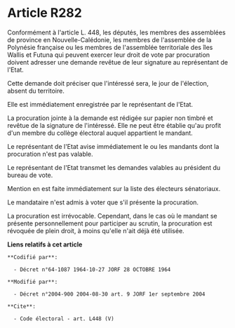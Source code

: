 # Article R282

Conformément à l'article L. 448, les députés, les membres des assemblées de province en Nouvelle-Calédonie, les membres de
l'assemblée de la Polynésie française ou les membres de l'assemblée territoriale des îles Wallis et Futuna qui peuvent
exercer leur droit de vote par procuration doivent adresser une demande revêtue de leur signature au représentant de l'Etat. 

Cette demande doit préciser que l'intéressé sera, le jour de l'élection, absent du territoire. 

Elle est immédiatement enregistrée par le représentant de l'Etat. 

La procuration jointe à la demande est rédigée sur papier non timbré et revêtue de la signature de l'intéressé. Elle ne peut
être établie qu'au profit d'un membre du collège électoral auquel appartient le mandant. 

Le représentant de l'Etat avise immédiatement le ou les mandants dont la procuration n'est pas valable. 

Le représentant de l'Etat transmet les demandes valables au président du bureau de vote. 

Mention en est faite immédiatement sur la liste des électeurs sénatoriaux. 

Le mandataire n'est admis à voter que s'il présente la procuration. 

La procuration est irrévocable. Cependant, dans le cas où le mandant se présente personnellement pour participer au scrutin,
la procuration est révoquée de plein droit, à moins qu'elle n'ait déjà été utilisée.

**Liens relatifs à cet article**

	**Codifié par**:

	  - Décret n°64-1087 1964-10-27 JORF 28 OCTOBRE 1964

	**Modifié par**:

	  - Décret n°2004-900 2004-08-30 art. 9 JORF 1er septembre 2004

	**Cite**:

	  - Code électoral - art. L448 (V)
